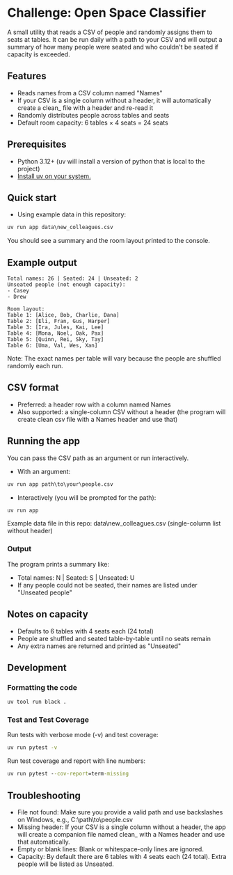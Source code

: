 # Challenge: Open Space Classifier

A small utility that reads a CSV of people and randomly assigns them to seats at
tables. It can be run daily with a path to your CSV and will output a summary of
how many people were seated and who couldn't be seated if capacity is exceeded.

## Features

- Reads names from a CSV column named "Names"
- If your CSV is a single column without a header, it will automatically create
  a clean_ file with a header and re-read it
- Randomly distributes people across tables and seats
- Default room capacity: 6 tables × 4 seats = 24 seats

## Prerequisites

- Python 3.12+ (uv will install a version of python that is local to the
  project)
- [Install uv on your system.](https://docs.astral.sh/uv/getting-started/installation/)

## Quick start

- Using example data in this repository:

```cmd
uv run app data\new_colleagues.csv
```

You should see a summary and the room layout printed to the console.

## Example output

```
Total names: 26 | Seated: 24 | Unseated: 2
Unseated people (not enough capacity):
- Casey
- Drew

Room layout:
Table 1: [Alice, Bob, Charlie, Dana]
Table 2: [Eli, Fran, Gus, Harper]
Table 3: [Ira, Jules, Kai, Lee]
Table 4: [Mona, Noel, Oak, Pax]
Table 5: [Quinn, Rei, Sky, Tay]
Table 6: [Uma, Val, Wes, Xan]
```

Note: The exact names per table will vary because the people are shuffled
randomly each run.

## CSV format

- Preferred: a header row with a column named Names
- Also supported: a single-column CSV without a header (the program will create
  clean csv file with a Names header and use that)

## Running the app

You can pass the CSV path as an argument or run interactively.

- With an argument:

```cmd
uv run app path\to\your\people.csv
```

- Interactively (you will be prompted for the path):

```cmd
uv run app
```

Example data file in this repo: data\new_colleagues.csv (single-column list
without header)

### Output

The program prints a summary like:

- Total names: N | Seated: S | Unseated: U
- If any people could not be seated, their names are listed under "Unseated
  people"

## Notes on capacity

- Defaults to 6 tables with 4 seats each (24 total)
- People are shuffled and seated table-by-table until no seats remain
- Any extra names are returned and printed as "Unseated"

## Development

### Formatting the code

```cmd
uv tool run black .
```

### Test and Test Coverage

Run tests with verbose mode (-v) and test coverage:

```cmd
uv run pytest -v
```

Run test coverage and report with line numbers:

```cmd
uv run pytest --cov-report=term-missing
```

## Troubleshooting

- File not found: Make sure you provide a valid path and use backslashes on
  Windows, e.g., C:\\path\\to\\people.csv
- Missing header: If your CSV is a single column without a header, the app will
  create a companion file named clean_<filename> with a Names header and use
  that automatically.
- Empty or blank lines: Blank or whitespace-only lines are ignored.
- Capacity: By default there are 6 tables with 4 seats each (24 total). Extra
  people will be listed as Unseated.

